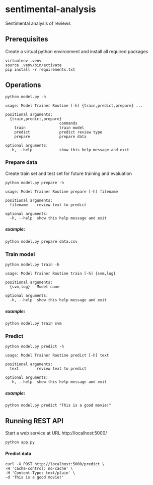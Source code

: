 # sentimental-analysis
Sentimental analysis of reviews

## Prerequisites

Create a virtual python environment and install all required packages
```
virtualenv .venv
source .venv/bin/activate
pip install -r requirements.txt
```
## Operations

```
python model.py -h

usage: Model Trainer Routine [-h] {train,predict,prepare} ...

positional arguments:
  {train,predict,prepare}
                        commands
    train               train model
    predict             predict review type
    prepare             prepare data

optional arguments:
  -h, --help            show this help message and exit
```
### Prepare data
Create train set and test set for future training and evaluation

```
python model.py prepare -h

usage: Model Trainer Routine prepare [-h] filename

positional arguments:
  filename    review text to predict

optional arguments:
  -h, --help  show this help message and exit
```
##### example:
```
python model.py prepare data.csv
```

### Train model

```
python model.py train -h

usage: Model Trainer Routine train [-h] {svm,log}

positional arguments:
  {svm,log}   Model name

optional arguments:
  -h, --help  show this help message and exit
```
##### example:
```
python model.py train svm
```

### Predict
```
python model.py predict -h

usage: Model Trainer Routine predict [-h] text

positional arguments:
  text        review text to predict

optional arguments:
  -h, --help  show this help message and exit
```
##### example:
```
python model.py predict "This is a good movie!"
```

## Running REST API
Start a web service at URL http://localhost:5000/

```
python app.py
```

#### Predict data
```
curl -X POST http://localhost:5000/predict \
-H 'cache-control: no-cache' \
-H 'Content-Type: text/plain' \
-d 'This is a good movie!'

```
